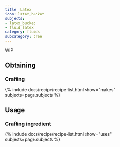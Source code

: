 ```yaml
---
title: Latex
icon: latex_bucket
subjects: 
- latex_bucket
- fluid_latex
category: fluids
subcategory: tree
---
```


WIP

Obtaining
---------

### Crafting
{% include docs/recipe/recipe-list.html show="makes" subjects=page.subjects %}

Usage
-----

### Crafting ingredient
{% include docs/recipe/recipe-list.html show="uses" subjects=page.subjects %}